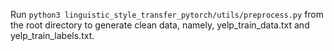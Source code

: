  Run `python3 linguistic_style_transfer_pytorch/utils/preprocess.py` from the root directory to generate clean data,    namely, yelp_train_data.txt and yelp_train_labels.txt.
